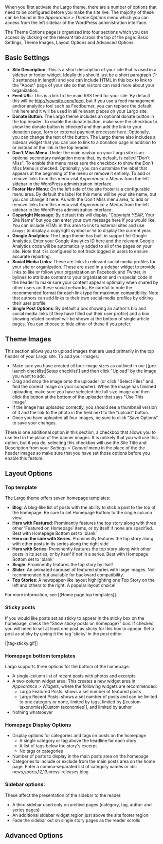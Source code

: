 When you first activate the Largo theme, there are a number of options that need to be configured before you make the site live. The majority of these can be found in the *Appearance &gt; Theme Options* menu which you can access from the left sidebar of the WordPress administration interface.

The Theme Options page is organized into four sections which you can access by clicking on the relevant tab across the top of the page: Basic Settings, Theme Images, Layout Options and Advanced Options.

## Basic Settings

- **Site Description**: This is a short description of your site that is used in a sidebar or footer widget. Ideally this should just be a short paragraph (1-2 sentences in length) and you can include HTML in this box to link to the "About" page of your site so that visitors can read more about your organization.
- **Feed URL**: This is a link to the main RSS feed for your site. By default this will be http://yoursite.com/feed, but if you use a feed management and/or analytics tool such as Feedburner, you can replace the default link here and it will be used in all relevant places on your Largo site.
- **Donate Button**: The Largo theme includes an optional donate button in the top header. To enable the donate button, make sure the checkbox to show the donate button is checked and then add the link to your donation page, form or external payment processor here. Optionally, you can change the text of the button. The Largo theme also includes a sidebar widget that you can use to link to a donation page in addition to or instead of the link in the top header.
- **Don't Miss Menu**: Under the main navbar on your Largo site is an optional secondary navigation menu that, by default, is called "Don't Miss". To enable this menu make sure the checkbox to show the Don't Miss Menu is checked. Optionally, you can customize the label that appears at the beginning of the menu or remove it entirely. To add or remove links from this menu visit *Appearance &gt; Menus* from the left sidebar in the WordPress administration interface.
- **Footer Nav Menu**: On the left side of the site footer is a configurable menu area. By default the label for this menu will be your site name, but you can change it here. As with the Don't Miss menu area, to add or remove links from this menu visit *Appearance &gt; Menus* from the left sidebar in the WordPress administration interface.
- **Copyright Message**: By default this will display "Copyright *YEAR*, Your Site Name" but you can enter your own message here if you would like. You can include HTML in this area to link to external sites and use `&copy;` to display a copyright symbol or `%d` to display the current year.
- **Google Analytics**: The Largo theme has built in support for Google Analytics. Enter your Google Analytics ID here and the relevant Google Analytics code will be automatically added to all of the pages on your site. Note that it is configured to not track logged in users to ensure accurate reporting.
- **Social Media Links**: These are links to relevant social media profiles for your site or organization. These are used in a sidebar widget to provide links to like or follow your organization on Facebook and Twitter, in bylines to attribute content to your organization and in special code in the header to make sure your content appears optimally when shared by other users on these social networks. Be careful to note the recommended format for each link type for maximum compatibility. Note that authors can add links to their own social media profiles by editing their user profile.
- **Single Post Options**: By default a box showing an author's bio and social media links (if they have filled out their user profile) and a box showing related content will be shown at the bottom of single article pages. You can choose to hide either of these if you prefer.

## Theme Images

This section allows you to upload images that are used primarily in the top header of your Largo site. To add your images:

- Make sure you have created all four image sizes as outlined in our [[pre-launch checklist|Setup checklist]] and then click "Upload" by the image you want to add.
- Drag and drop the image onto the uploader (or click "Select Files" and find the correct image on your computer). When the image has finished uploading, make sure you have selected the full size image and then click the button at the bottom of the uploader that says "Use This Image".
- If the image has uploaded correctly, you should see a thumbnail version of it and the link to the photo in the field next to the "upload" button.
- Once you have uploaded all four images, be sure to click "Save Options" to save your changes.

There is one additional option in this section, a checkbox that allows you to use text in the place of the banner images. It is unlikely that you will use this option, but if you do, selecting this checkbox will use the Site Title and Description from your *Settings &gt; General* menu in the place of the the header images so make sure that you have set those options before you enable this feature.

## Layout Options

### Top template
The Largo theme offers seven homepage templates:

- **Blog**: A blog-like list of posts with the ability to stick a post to the top of the homepage. Be sure to set Homepage Bottom to the single column view.
- **Hero with Featured**: Prominently features the top story along with three other 'Featured on Homepage' items, or by itself if none are specified. Best with Homepage Bottom set to 'blank'
- **Hero on the side with Series**: Prominently features the top story along with other posts in its series along the right side
- **Hero with Series**: Prominently features the top story along with other posts in its series, or by itself if not in a series. Best with Homepage Bottom set to 'blank'
- **Single**: Prominently features the top story by itself
- **Slider**: An animated carousel of featured stories with large images. Not recommended but available for backward compatibility.
- **Top Stories**: A newspaper-like layout highlighting one Top Story on the left and others to the right. A popular layout choice!

For more information, see [[Home page top templates]]. 

### Sticky posts

If you would like posts set as sticky to appear in the sticky box on the homepage, check the "Show sticky posts on homepage?" box. If checked, you will need to set at least one post as sticky for this box to appear. Set a post as sticky by giving it the tag 'sticky' in the post editor.

[[tag-sticky.gif]]

### Homepage bottom templates

Largo supports three options for the bottom of the homepage:

- A single-column list of recent posts with photos and excerpts
- A two-column widget area: This creates a new widget area in *Appearance &gt; Widgets*, where the following widgets are recommended:
	- Largo Featured Posts: shows a set number of featured posts
	- Largo Recent Posts: shows a set number of posts and can be limited to one category or none, limited by tags, limited by [[custom taxonomies|Custom taxonomies]], and limited by author
- Nothing whatsoever

### Homepage Display Options

- Display options for categories and tags on posts on the homepage
	- A single category or tag above the headline for each story
	- A list of tags below the story's excerpt
	- No tags or categories
- Number of posts to display in the main posts area on the homepage
- Categories to include or exclude from the main posts area on the home page. Enter a comma-separated list of category names or ids:
    news,sports,12,13,press-releases,blog

### Sidebar options:

These affect the presentation of the sidebar to the reader. 

- A third sidebar used only on archive pages (category, tag, author and series pages)
- An additional sidebar widget region just above the site footer region
- Fade the sidebar out on single story pages as the reader scrolls

## Advanced Options

